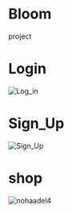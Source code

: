 # Bloom
project
# Login
![Log_in](https://user-images.githubusercontent.com/102739468/161094152-dc0ddc7c-92be-4dd6-870f-9e83f3333f10.jpeg)
# Sign_Up
![Sign_Up](https://user-images.githubusercontent.com/102739468/161094235-64414f67-867b-4511-bda9-a0fa7ea6310d.jpeg)
# shop
![nohaadel4](https://user-images.githubusercontent.com/96838490/161114560-fe41baf0-6d66-4c33-bd1f-422de4a950e0.jpeg)
